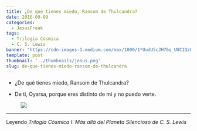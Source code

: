 ```yaml
---
title: ¿De qué tienes miedo, Ransom de Thulcandra?
date: 2016-09-09
categories:
  - JesusFreak
tags:
  - Trilogía Cósmica
  - C. S. Lewis
banner: "https://cdn-images-1.medium.com/max/1000/1*UudU5cJH76q_UUC1Qz01uA.jpeg"
template: post
thumbnail: '../thumbnails/jesus.png'
slug: de-que-tienes-miedo-ransom-de-thulcandra
---
```


- ¿De qué tienes miedo, Ransom de Thulcandra?

- De ti, Oyarsa, porque eres distinto de mí y no puedo verte.

<figure>

![](https://cdn-images-1.medium.com/max/2000/1*_9SDjff_XSe6Kl_LSJrsKg.jpeg)

</figure>

* * *

Leyendo *Trilogía Cósmica I: Más allá del Planeta Silencioso de C. S. Lewis*
